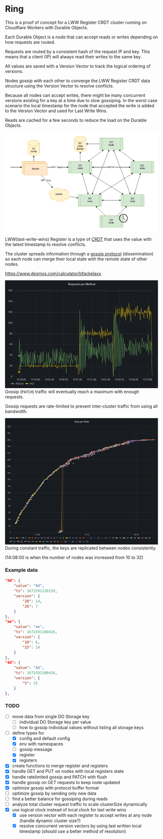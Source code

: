 # Ring

This is a proof of concept for a LWW Register CRDT cluster running on Cloudflare Workers with Durable Objects.

Each Durable Object is a node that can accept reads or writes depending on how requests are routed.

Requests are routed by a consistent hash of the request IP and key. This means that a client (IP) will always read their writes to the same key.

All values are saved with a Version Vector to track the logical ordering of versions.

Nodes gossip with each other to converge the LWW Register CRDT data structure using the Version Vector to resolve conflicts.

Because all nodes can accept writes, there might be many concurrent versions existing for a key at a time due to slow gossiping.
In the worst case scenario the local timestamp for the node that accepted the write is added to the Version Vector and used for Last Write Wins.

Reads are cached for a few seconds to reduce the load on the Durable Objects.

![diagram](ring.drawio.png)

LWW(last-write-wins) Register is a type of [CRDT](https://en.wikipedia.org/wiki/Conflict-free_replicated_data_type) that uses the value with the latest timestamp to resolve conflicts.

The cluster spreads information through a [gossip protocol](https://en.wikipedia.org/wiki/Gossip_protocol) (dissemination) so each node can merge their local state with the remote state of other nodes.

https://www.desmos.com/calculator/bfqckelaxx

![traffic](gossip-traffic.png)
Gossip (`PATCH`) traffic will eventually reach a maximum with enough requests.

Gossip requests are rate-limited to prevent inter-cluster traffic from using all bandwidth. 

![key-count](key-count.png)
During constant traffic, the keys are replicated between nodes consistently.

(14:08:00 is when the number of nodes was increased from 10 to 32)


### Example data
```json
"9d": {
    "value": "9d",
    "ts": 1671591120159,
    "version": {
        "20": 14,
        "26": 7
    }
},
"ae": {
    "value": "ae",
    "ts": 1671591100416,
    "version": {
        "10": 6,
        "25": 14
    }
},
"4d": {
    "value": "4d",
    "ts": 1671591100416,
    "version": {
        "5": 15
    }
},
```

### TODO
- [ ] move data from single DO Storage key
  - [ ] individual DO Storage key per value
  - [ ] how to gossip individual values without listing all storage keys
- [ ] define types for
    - [x] config and default config
    - [x] env with namespaces
    - [ ] gossip message
    - [x] register
    - [x] registers
- [x] create functions to merge register and registers
- [x] handle GET and PUT on nodes with local registers state
- [x] handle ratelimited gossip and PATCH with flush
- [x] handle gossip on GET requests to keep node updated
- [x] optimize gossip with protocol buffer format
- [ ] optimize gossip by sending only new data
- [ ] find a better balance for gossiping during reads
- [ ] analyze total cluster request traffic to scale clusterSize dynamically
- [x] use logical clock instead of local clock for last write wins 
  - [x] use version vector with each register to accept writes at any node (handle dynamic cluster size?)
  - [x] resolve concurrent version vectors by using last written local timestamp (should use a better method of resolution)